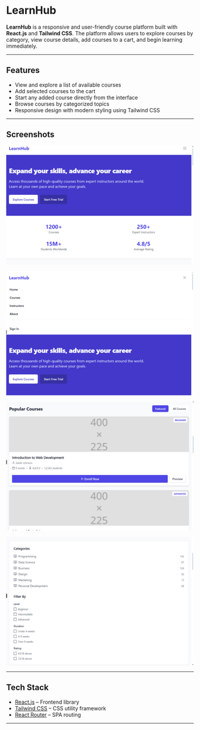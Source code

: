 # LearnHub

**LearnHub** is a responsive and user-friendly course platform built with **React.js** and **Tailwind CSS**. The platform allows users to explore courses by category, view course details, add courses to a cart, and begin learning immediately.

---

## Features

- View and explore a list of available courses
- Add selected courses to the cart
- Start any added course directly from the interface
- Browse courses by categorized topics
- Responsive design with modern styling using Tailwind CSS

---

## Screenshots
 
![Home](./images/screenshot1.png)

![Course Page](./images/screenshot2.png)

![Start Course](./images/screenshot3.png)

![Categories](./images/screenshot4.png)

---

## Tech Stack

- [React.js](https://reactjs.org/) – Frontend library
- [Tailwind CSS](https://tailwindcss.com/) – CSS utility framework
- [React Router](https://reactrouter.com/) – SPA routing

---
